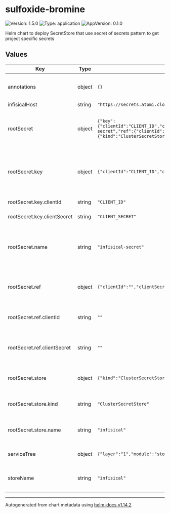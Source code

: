 # sulfoxide-bromine

![Version: 1.5.0](https://img.shields.io/badge/Version-1.5.0-informational?style=flat-square) ![Type: application](https://img.shields.io/badge/Type-application-informational?style=flat-square) ![AppVersion: 0.1.0](https://img.shields.io/badge/AppVersion-0.1.0-informational?style=flat-square)

Helm chart to deploy SecretStore that use secret of secrets pattern to get project specific secrets

## Values

| Key | Type | Default | Description |
|-----|------|---------|-------------|
| annotations | object | `{}` | Additional annotations to add to the store and external secret |
| infisicalHost | string | `"https://secrets.atomi.cloud"` |  |
| rootSecret | object | `{"key":{"clientId":"CLIENT_ID","clientSecret":"CLIENT_SECRET"},"name":"infisical-secret","ref":{"clientId":"","clientSecret":""},"store":{"kind":"ClusterSecretStore","name":"infisical"}}` | The configuration to use external secret to obtain the root infisical client ID/Secret for secret of secret pattern |
| rootSecret.key | object | `{"clientId":"CLIENT_ID","clientSecret":"CLIENT_SECRET"}` | Secret Key of the kubernetes secret generated of the proxy infisical client ID/Secret (main purpose is to de-conflict) |
| rootSecret.key.clientId | string | `"CLIENT_ID"` | Key of the infisical client ID |
| rootSecret.key.clientSecret | string | `"CLIENT_SECRET"` | Key of the infisical client Secret |
| rootSecret.name | string | `"infisical-secret"` | Name of kubernetes secret generated of the proxy doppler token (main purpose is to de-conflict) |
| rootSecret.ref | object | `{"clientId":"","clientSecret":""}` | Reference from the secret of secrets vault for the proxy client ID/Secret (need to configure) |
| rootSecret.ref.clientId | string | `""` | Reference in the secret of secrets vault for the proxy infisical client ID |
| rootSecret.ref.clientSecret | string | `""` | Reference in the secret of secrets vault for the proxy infisical client Secret |
| rootSecret.store | object | `{"kind":"ClusterSecretStore","name":"infisical"}` | Store Configuration for the secret of secrets vault for the proxy token) |
| rootSecret.store.kind | string | `"ClusterSecretStore"` | `ClusterSecretStore` or `SecretStore`. Defaults to `ClusterSecretStore` |
| rootSecret.store.name | string | `"infisical"` | Name of the secret store to be created to contain the proxy token |
| serviceTree | object | `{"layer":"1","module":"store","platform":"sulfoxide","service":"bromine"}` | AtomiCloud Service Tree. See [ServiceTree](https://atomicloud.larksuite.com/wiki/OkfJwTXGFiMJkrk6W3RuwRrZs64?theme=DARK&contentTheme=DARK#MHw5d76uDo2tBLx86cduFQMRsBb) |
| storeName | string | `"infisical"` | Name of the store to be created to contain all of infisical's secrets |

----------------------------------------------
Autogenerated from chart metadata using [helm-docs v1.14.2](https://github.com/norwoodj/helm-docs/releases/v1.14.2)
